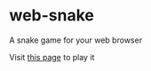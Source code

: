 # web-snake
A snake game for your web browser

Visit [this page](https://ourtigarage.github.io/web-snake/) to play it
